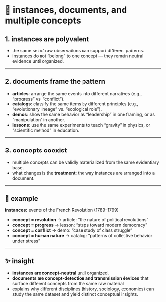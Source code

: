 # 🧩 instances, documents, and multiple concepts

## 1. instances are polyvalent
- the same set of raw observations can support different patterns.
- instances do not “belong” to one concept — they remain neutral evidence until organized.

---

## 2. documents frame the pattern
- **articles**: arrange the same events into different narratives (e.g., “progress” vs. “conflict”).
- **catalogs**: classify the same items by different principles (e.g., “evolutionary lineage” vs. “ecological role”).
- **demos**: show the same behavior as “leadership” in one framing, or as “manipulation” in another.
- **lessons**: use the same experiments to teach “gravity” in physics, or “scientific method” in education.

---

## 3. concepts coexist
- multiple concepts can be validly materialized from the same evidentiary base.
- what changes is the **treatment**: the way instances are arranged into a document.

---

## 🔗 example

**instances:** events of the French Revolution (1789–1799)

- **concept = revolution** → article: “the nature of political revolutions”
- **concept = progress** → lesson: “steps toward modern democracy”
- **concept = conflict** → demo: “case study of class struggle”
- **concept = human nature** → catalog: “patterns of collective behavior under stress”

---

## ✨ insight
- **instances are concept-neutral** until organized.
- **documents are concept-detection and transmission devices** that surface different concepts from the same raw material.
- explains why different disciplines (history, sociology, economics) can study the same dataset and yield distinct conceptual insights.
